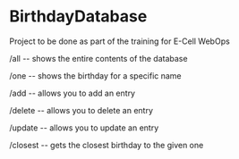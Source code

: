 # BirthdayDatabase
Project to be done as part of the training for E-Cell WebOps

/all  -- shows the entire contents of the database

/one  -- shows the birthday for a specific name

/add  -- allows you to add an entry

/delete -- allows you to delete an entry

/update -- allows you to update an entry

/closest -- gets the closest birthday to the given one
